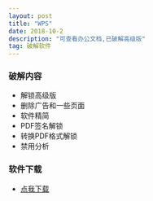 ```yaml
---
layout: post
title: "WPS"
date: 2018-10-2
description: "可查看办公文档,已破解高级版"
tag: 破解软件
---
```


### 破解内容

* 解锁高级版
* 删除广告和一些页面
* 软件精简
* PDF签名解锁
* 转换PDF格式解锁
* 禁用分析

### 软件下载

* [点我下载](http://my.zp68.com/filestores/2018/10/02/1516e6f2dabdd8530d9ea3fb5c56b119.apk)
